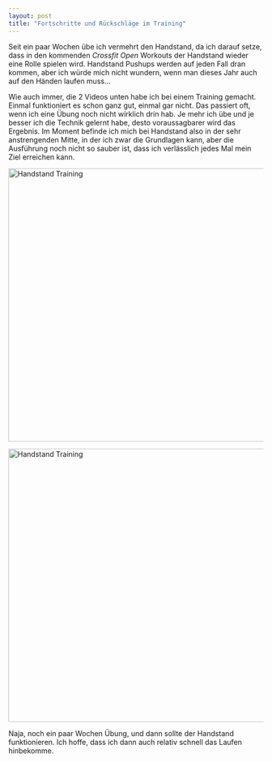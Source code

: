 ```yaml
---
layout: post
title: "Fortschritte und Rückschläge im Training"
---
```


Seit ein paar Wochen übe ich vermehrt den Handstand, da ich darauf setze, dass in den kommenden *Crossfit Open* Workouts der Handstand wieder eine Rolle spielen wird. Handstand Pushups werden auf jeden Fall dran kommen, aber ich würde mich nicht wundern, wenn man dieses Jahr auch auf den Händen laufen muss...

Wie auch immer, die 2 Videos unten habe ich bei einem Training gemacht. Einmal funktioniert es schon ganz gut, einmal gar nicht. Das passiert oft, wenn ich eine Übung noch nicht wirklich drin hab. Je mehr ich übe und je besser ich die Technik gelernt habe, desto voraussagbarer wird das Ergebnis. Im Moment befinde ich mich bei Handstand also in der sehr anstrengenden Mitte, in der ich zwar die Grundlagen kann, aber die Ausführung noch nicht so sauber ist, dass ich verlässlich jedes Mal mein Ziel erreichen kann.

<a data-flickr-embed="true"  href="https://www.flickr.com/photos/cringe/24001178231/in/dateposted/" title="Handstand Training"><img src="https://farm6.staticflickr.com/5682/24001178231_72e88c1da4_b.jpg" width="1024" height="540" alt="Handstand Training"></a><script async src="//embedr.flickr.com/assets/client-code.js" charset="utf-8"></script>

<a data-flickr-embed="true"  href="https://www.flickr.com/photos/cringe/23975382642/in/dateposted/" title="Handstand Training"><img src="https://farm6.staticflickr.com/5636/23975382642_23c24d21db_b.jpg" width="1024" height="540" alt="Handstand Training"></a><script async src="//embedr.flickr.com/assets/client-code.js" charset="utf-8"></script>

Naja, noch ein paar Wochen Übung, und dann sollte der Handstand funktionieren. Ich hoffe, dass ich dann auch relativ schnell das Laufen hinbekomme.
